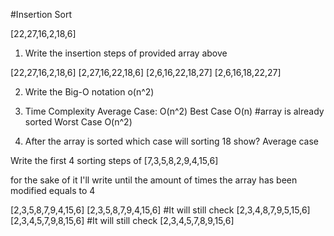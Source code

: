 #Insertion Sort

[22,27,16,2,18,6]
1. Write the insertion steps of provided array above

[22,27,16,2,18,6]
[2,27,16,22,18,6]
[2,6,16,22,18,27]
[2,6,16,18,22,27]

2. Write the Big-O notation
o(n^2)

3. Time Complexity
        Average Case: O(n^2)
        Best Case O(n) #array is already sorted
        Worst Case O(n^2)

4. After the array is sorted which case will sorting 18 show?
        Average case

Write the first 4 sorting steps of [7,3,5,8,2,9,4,15,6]

for the sake of it I'll write until the amount of times the array has been modified equals to 4

[2,3,5,8,7,9,4,15,6]
[2,3,5,8,7,9,4,15,6] #It will still check
[2,3,4,8,7,9,5,15,6]
[2,3,4,5,7,9,8,15,6] #It will still check
[2,3,4,5,7,8,9,15,6]
